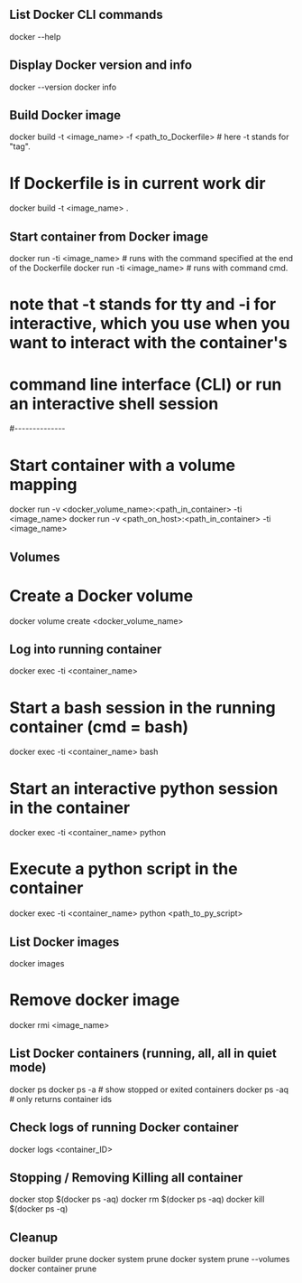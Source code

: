 ## List Docker CLI commands
docker --help

## Display Docker version and info
docker --version
docker info

## Build Docker image
docker build -t <image_name> -f <path_to_Dockerfile> # here -t stands for "tag".
# If Dockerfile is in current work dir
docker build -t <image_name> .

## Start container from Docker image
docker run -ti <image_name> # runs with the command specified at the end of the Dockerfile
docker run -ti <image_name> <cmd> # runs with command cmd.
# note that -t stands for tty and -i for interactive, which you use when you want to interact with the container's
# command line interface (CLI) or run an interactive shell session
#--------------
# Start container with a volume mapping
docker run -v <docker_volume_name>:<path_in_container> -ti <image_name> <cmd>
docker run -v <path_on_host>:<path_in_container> -ti <image_name> <cmd>

## Volumes
# Create a Docker volume
docker volume create <docker_volume_name>

## Log into running container
docker exec -ti <container_name> <cmd>
# Start a bash session in the running container (cmd = bash)
docker exec -ti <container_name> bash
# Start an interactive python session in the container
docker exec -ti <container_name> python
# Execute a python script in the container
docker exec -ti <container_name> python <path_to_py_script>

## List Docker images
docker images
# Remove docker image
docker rmi <image_name>

## List Docker containers (running, all, all in quiet mode)
docker ps
docker ps -a # show stopped or exited containers
docker ps -aq # only returns container ids


## Check logs of running Docker container
docker logs <container_ID>


## Stopping / Removing Killing all container
docker stop $(docker ps -aq)
docker rm $(docker ps -aq)
docker kill $(docker ps -q)

## Cleanup
docker builder prune
docker system prune
docker system prune --volumes
docker container prune

